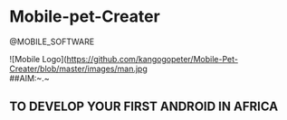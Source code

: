 # Mobile-pet-Creater
@MOBILE_SOFTWARE


   ![Mobile Logo](https://github.com/kangogopeter/Mobile-Pet-Creater/blob/master/images/man.jpg                         
                ##AIM:~.~
              
  
## TO DEVELOP YOUR FIRST ANDROID IN AFRICA
